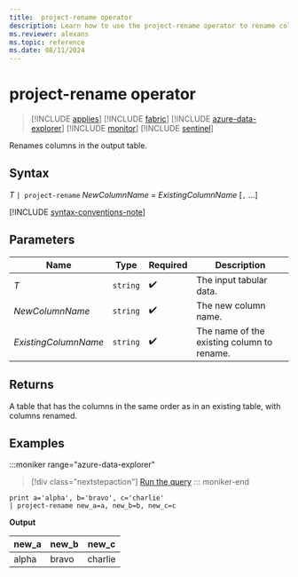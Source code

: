 ```yaml
---
title:  project-rename operator
description: Learn how to use the project-rename operator to rename columns in the output table.
ms.reviewer: alexans
ms.topic: reference
ms.date: 08/11/2024
---
```

# project-rename operator

> [!INCLUDE [applies](../includes/applies-to-version/applies.md)] [!INCLUDE [fabric](../includes/applies-to-version/fabric.md)] [!INCLUDE [azure-data-explorer](../includes/applies-to-version/azure-data-explorer.md)] [!INCLUDE [monitor](../includes/applies-to-version/monitor.md)] [!INCLUDE [sentinel](../includes/applies-to-version/sentinel.md)]

Renames columns in the output table.

## Syntax

*T* `| project-rename` *NewColumnName* = *ExistingColumnName* [`,` ...]

[!INCLUDE [syntax-conventions-note](../includes/syntax-conventions-note.md)]

## Parameters

| Name | Type | Required | Description |
|--|--|--|--|
| *T* | `string` |  :heavy_check_mark: | The input tabular data.|
| *NewColumnName* | `string` |  :heavy_check_mark: | The new column name.|
| *ExistingColumnName* | `string` |  :heavy_check_mark: | The name of the existing column to rename.|

## Returns

A table that has the columns in the same order as in an existing table, with columns renamed.

## Examples

:::moniker range="azure-data-explorer"
> [!div class="nextstepaction"]
> <a href="https://dataexplorer.azure.com/clusters/help/databases/Samples?query=H4sIAAAAAAAAAyXGMQqAMAwF0N1TZMtSj5CzyE8ItFLbEoouHl7RN70RpU2CMOrI4EQqrIGzvzVhy4hanJebRvTdba7hDYdT82uDIH1R0T8m9gD9E68JUgAAAA%3D%3D" target="_blank">Run the query</a>
::: moniker-end

```kusto
print a='alpha', b='bravo', c='charlie'
| project-rename new_a=a, new_b=b, new_c=c
```

**Output**

|new_a|new_b|new_c|
|--|--|--|
|alpha|bravo|charlie|
